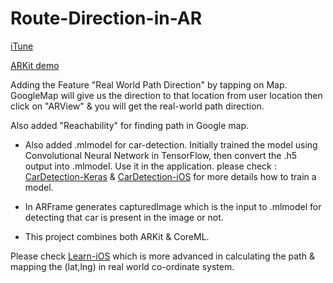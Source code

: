 # Route-Direction-in-AR

[iTune](https://itunes.apple.com/us/app/route-direction-ar/id1284255454?ls=1&mt=8)

[ARKit demo](https://www.youtube.com/watch?v=0nMcfBg_so0&t=5s)

Adding the Feature "Real World Path Direction" by tapping on Map. GoogleMap will give us the direction to that location from user location then click on "ARView" & you will get the real-world path direction.

Also added "Reachability" for finding path in Google map.

* Also added .mlmodel for car-detection. Initially trained the model using Convolutional Neural Network in TensorFlow, then convert the .h5 output into .mlmodel.
Use it in the application. please check : [CarDetection-Keras](https://github.com/ashislaha/CarDetection-Keras) & [CarDetection-iOS](https://github.com/ashislaha/CarDetection-iOS) for more details how to train a model.

* In ARFrame generates capturedImage which is the input to .mlmodel for detecting that car is present in the image or not.

* This project combines both ARKit & CoreML.

Please check [Learn-iOS](https://github.com/ashislaha/Learn-iOS/tree/master/10.%20Direction%20in%20ARKit/Explore%20Direction) which is more advanced in calculating the path & mapping the (lat,lng) in real world co-ordinate system.
